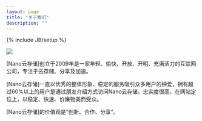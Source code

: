 ```yaml
---
layout: page
title: "关于我们"
description: ""
---
```

{% include JB/setup %}


<a href="http://www.nanoyun.com" target="_blank"><image src="{{ BASE_PATH }}/assets/images/nanoyun_logo.jpg" /></a>

[Nano云存储]创立于2009年是一家年轻、愉快、开放、开明、充满活力的互联网公司，专注于云存储、分享及加速。
 
[Nano云存储]一直以优秀的整体形象、稳定的服务吸引众多用户的钟爱，拥有超过60%以上的用户是通过朋友介绍方式访问Nano云存储，忠实度很高，在网站定位上，以稳定、快速、价廉物美而受众。
 
[Nano云存储]的价值观是“创新、合作、分享”。